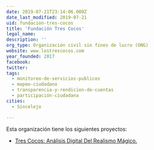 ```yaml
---
date: 2019-07-21T23:14:06.000Z
date_last_modified: 2019-07-21
uid: fundacion-tres-cocos
title: 'Fundación Tres Cocos'
legal_name: 
description: ''
org_type: Organización civil sin fines de lucro (ONG)
website: www.lostrescocos.com
year_founded: 2017
facebook: 
twitter: 
tags:
  - monitoreo-de-servicios-publicos
  - mapeo-ciudadano
  - transparencia-y-rendicion-de-cuentas
  - participación-ciudadana
cities: 
  - Sincelejo

---
```


Esta organización tiene los siguientes proyectos:

- [Tres Cocos: Análisis Digital Del Realismo Mágico.](/proyectos/tres-cocos-analisis-digital-del-realismo-magico)
